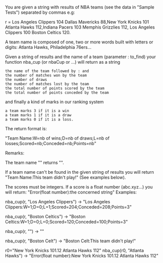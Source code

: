 You are given a string with results of NBA teams (see the data in "Sample Tests") separated by commas e.g:

r = Los Angeles Clippers 104 Dallas Mavericks 88,New York Knicks 101 Atlanta Hawks 112,Indiana Pacers 103 Memphis Grizzlies 112, Los Angeles Clippers 100 Boston Celtics 120.

A team name is composed of one, two or more words built with letters or digits: Atlanta Hawks, Philadelphia 76ers...

Given a string of results and the name of a team (parameter : to_find) your function nba_cup (or nbaCup or ...) will return as a string

    the name of the team followed by : and
    the number of matches won by the team
    the number of draws
    the number of matches lost by the team
    the total number of points scored by the team
    the total number of points conceded by the team

and finally a kind of marks in our ranking system

    a team marks 3 if it is a win
    a team marks 1 if it is a draw
    a team marks 0 if it is a loss.

The return format is:

"Team Name:W=nb of wins;D=nb of draws;L=nb of losses;Scored=nb;Conceded=nb;Points=nb"

Remarks:

The team name "" returns "".

If a team name can't be found in the given string of results you will return "Team Name:This team didn't play!" (See examples below).

The scores must be integers. If a score is a float number (abc.xyz...) you will return: "Error(float number):the concerned string"
Examples:

nba_cup(r, "Los Angeles Clippers") -> "Los Angeles Clippers:W=1;D=0;L=1;Scored=204;Conceded=208;Points=3"

nba_cup(r, "Boston Celtics") -> "Boston Celtics:W=1;D=0;L=0;Scored=120;Conceded=100;Points=3"

nba_cup(r, "") -> ""

nba_cup(r, "Boston Celt") -> "Boston Celt:This team didn't play!"

r0="New York Knicks 101.12 Atlanta Hawks 112"
nba_cup(r0, "Atlanta Hawks") -> "Error(float number):New York Knicks 101.12 Atlanta Hawks 112"

